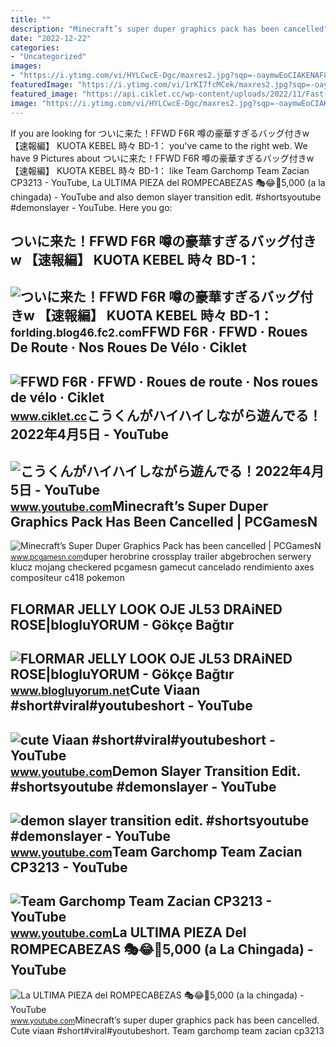 ```yaml
---
title: ""
description: "Minecraft’s super duper graphics pack has been cancelled"
date: "2022-12-22"
categories:
- "Uncategorized"
images:
- "https://i.ytimg.com/vi/HYLCwcE-Dgc/maxres2.jpg?sqp=-oaymwEoCIAKENAF8quKqQMcGADwAQH4AYwCgALgA4oCDAgAEAEYRSBHKGUwDw==&amp;rs=AOn4CLC_ulBvmvqa2cf2uT56Qfk3FCYaDA"
featuredImage: "https://i.ytimg.com/vi/1rKI7fcMCek/maxres2.jpg?sqp=-oaymwEoCIAKENAF8quKqQMcGADwAQH4Ad4EgAK4CIoCDAgAEAEYZSBUKFAwDw==&amp;rs=AOn4CLD1e_ipFm11LMwo65ZJRV7Kyk38pg"
featured_image: "https://api.ciklet.cc/wp-content/uploads/2022/11/Fast-Forward-F6R-Alloy-Carbon-Clincher-Wheelset-Wheel-Sets-Black-Red-White-A6132102531001.jpg"
image: "https://i.ytimg.com/vi/HYLCwcE-Dgc/maxres2.jpg?sqp=-oaymwEoCIAKENAF8quKqQMcGADwAQH4AYwCgALgA4oCDAgAEAEYRSBHKGUwDw==&amp;rs=AOn4CLC_ulBvmvqa2cf2uT56Qfk3FCYaDA"
---
```


If you are looking for ついに来た！FFWD F6R 噂の豪華すぎるバッグ付きw 【速報編】 KUOTA KEBEL 時々 BD-1： you've came to the right web. We have 9 Pictures about ついに来た！FFWD F6R 噂の豪華すぎるバッグ付きw 【速報編】 KUOTA KEBEL 時々 BD-1： like Team Garchomp Team Zacian CP3213 - YouTube, La ULTIMA PIEZA del ROMPECABEZAS 🎭😂🧘5,000 (a la chingada) - YouTube and also demon slayer transition edit. #shortsyoutube #demonslayer - YouTube. Here you go:

ついに来た！FFWD F6R 噂の豪華すぎるバッグ付きw 【速報編】 KUOTA KEBEL 時々 BD-1：
-------------------------------------------------------

 ![ついに来た！FFWD F6R 噂の豪華すぎるバッグ付きw 【速報編】 KUOTA KEBEL 時々 BD-1：](https://blog-imgs-15-origin.fc2.com/f/o/r/forlding/IMG_0266.jpg) <small>forlding.blog46.fc2.com</small>FFWD F6R · FFWD · Roues De Route · Nos Roues De Vélo · Ciklet
-------------------------------------------------------------

 ![FFWD F6R · FFWD · Roues de route · Nos roues de vélo · Ciklet](https://api.ciklet.cc/wp-content/uploads/2022/11/Fast-Forward-F6R-Alloy-Carbon-Clincher-Wheelset-Wheel-Sets-Black-Red-White-A6132102531001.jpg) <small>www.ciklet.cc</small>こうくんがハイハイしながら遊んでる！2022年4月5日 - YouTube
-------------------------------------

 ![こうくんがハイハイしながら遊んでる！2022年4月5日 - YouTube](https://i.ytimg.com/vi/H2fAEMesIjo/maxresdefault.jpg?sqp=-oaymwEmCIAKENAF8quKqQMa8AEB-AH-CYAC0AWKAgwIABABGGUgXyhTMA8=&rs=AOn4CLCJYSghky0o-ilndxvg6fCYAda1ug) <small>www.youtube.com</small>Minecraft’s Super Duper Graphics Pack Has Been Cancelled | PCGamesN
-------------------------------------------------------------------

 ![Minecraft’s Super Duper Graphics Pack has been cancelled | PCGamesN](https://www.pcgamesn.com/wp-content/uploads/2019/08/minecraft-super-duper-graphics-pack.jpg) <small>www.pcgamesn.com</small>duper herobrine crossplay trailer abgebrochen serwery klucz mojang checkered pcgamesn gamecut cancelado rendimiento axes compositeur c418 pokemon

FLORMAR JELLY LOOK OJE JL53 DRAiNED ROSE|blogluYORUM - Gökçe Bağtır
-------------------------------------------------------------------

 ![FLORMAR JELLY LOOK OJE JL53 DRAiNED ROSE|blogluYORUM - Gökçe Bağtır](https://1.bp.blogspot.com/-1NXGpVj1IOI/XtX2MAkKrXI/AAAAAAAAK5I/ZQA2KaHIImEy1v2cieQ7A3Tvmbvq5wLJgCLcBGAsYHQ/s1600/flormar-jelly-look-JL53-Drained-Rose.JPG) <small>www.blogluyorum.net</small>Cute Viaan #short#viral#youtubeshort - YouTube
----------------------------------------------

 ![cute Viaan #short#viral#youtubeshort - YouTube](https://i.ytimg.com/vi/oPb6FcYADA0/hq2.jpg?sqp=-oaymwEoCOADEOgC8quKqQMcGADwAQH4Ac4FgAKACooCDAgAEAEYZSBdKE4wDw==&rs=AOn4CLCUQw-VGHZGEBpxjRVtchxVuCjbhQ) <small>www.youtube.com</small>Demon Slayer Transition Edit. #shortsyoutube #demonslayer - YouTube
-------------------------------------------------------------------

 ![demon slayer transition edit. #shortsyoutube #demonslayer - YouTube](https://i.ytimg.com/vi/1rKI7fcMCek/maxres2.jpg?sqp=-oaymwEoCIAKENAF8quKqQMcGADwAQH4Ad4EgAK4CIoCDAgAEAEYZSBUKFAwDw==&rs=AOn4CLD1e_ipFm11LMwo65ZJRV7Kyk38pg) <small>www.youtube.com</small>Team Garchomp Team Zacian CP3213 - YouTube
------------------------------------------

 ![Team Garchomp Team Zacian CP3213 - YouTube](https://i.ytimg.com/vi/HYLCwcE-Dgc/maxres2.jpg?sqp=-oaymwEoCIAKENAF8quKqQMcGADwAQH4AYwCgALgA4oCDAgAEAEYRSBHKGUwDw==&rs=AOn4CLC_ulBvmvqa2cf2uT56Qfk3FCYaDA) <small>www.youtube.com</small>La ULTIMA PIEZA Del ROMPECABEZAS 🎭😂🧘5,000 (a La Chingada) - YouTube
-------------------------------------------------------------------

 ![La ULTIMA PIEZA del ROMPECABEZAS 🎭😂🧘5,000 (a la chingada) - YouTube](https://i.ytimg.com/vi/KdZ3OosEZ6s/hq2.jpg?sqp=-oaymwEoCOADEOgC8quKqQMcGADwAQH4Ad4EgAK4CIoCDAgAEAEYZSBMKGMwDw==&rs=AOn4CLCfzFvJaPoNerKMbSKycXF-fCyaDA) <small>www.youtube.com</small>Minecraft’s super duper graphics pack has been cancelled. Cute viaan #short#viral#youtubeshort. Team garchomp team zacian cp3213
